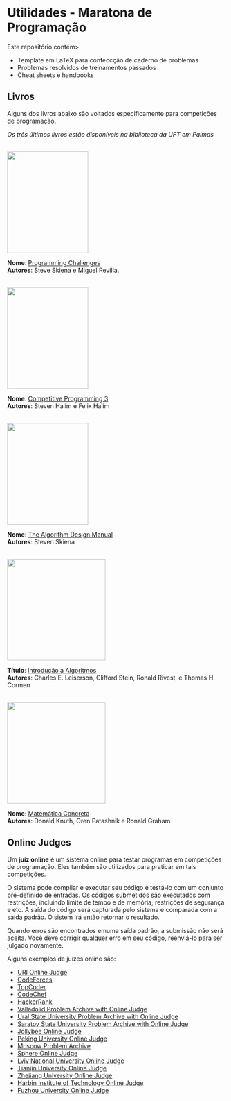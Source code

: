 # Utilidades - Maratona de Programação

Este repositório contém>

- Template em LaTeX para confeccção de caderno de problemas
- Problemas resolvidos de treinamentos passados
- Cheat sheets e handbooks 

## Livros

Alguns dos livros abaixo são voltados especificamente para competições de programação.

_Os três últimos livros estão disponíveis na biblioteca da UFT em Palmas_

<br>
<img width="187" height="234" src="http://t0.gstatic.com/images?q=tbn:ANd9GcRyp5Wbx2CYc2rFsZqdTEI160TMyqY7SIaXT_tvWbFNAjiqHnoT">

**Nome**: [Programming Challenges](http://www.amazon.com/Programming-Challenges-Contest-Training-Computer/dp/0387001638)<br>
**Autores**: Steve Skiena e Miguel Revilla.

<br>
<img width="187" height="234" src="http://static.lulu.com/browse/product_thumbnail.php?productId=21059906&resolution=320">

**Nome**: [Competitive Programming 3](http://www.lulu.com/shop/steven-halim/competitive-programming-3/paperback/product-21059906.html) <br>
**Autores**: Steven Halim e Felix Halim

<br>
<img width="187" height="234" src="http://ecx.images-amazon.com/images/I/51puVw65icL._SX357_BO1,204,203,200_.jpg">

**Nome**: [The Algorithm Design Manual](http://www.amazon.com/Algorithm-Design-Manual-Steven-Skiena/dp/1849967202)<br>
**Autores**: Steven Skiena

<br>
<img width="227" height="234" src="http://isuba1-a.akamaihd.net/produtos/01/00/item/111052/6/111052655_1GG.jpg">

**Título**: [Introdução a Algoritmos](http://www.submarino.com.br/produto/111052655/algoritmos-teoria-e-pratica)<br>
**Autores**:  Charles E. Leiserson, Clifford Stein, Ronald Rivest, e Thomas H. Cormen

<br>
<img width="227" height="234" src="http://www.casasbahia-imagens.com.br/livros/LivrodeCienciasExatas/Matematica/205933/5274423/Matematica-Concreta-Fundamentos-para-Ciencias-da-Computacao-205933.jpg">

**Nome**: [Matemática Concreta](http://www.casasbahia.com.br/livros/LivrodeCienciasExatas/Matematica/Matematica-Concreta-Fundamentos-para-Ciencias-da-Computacao-205933.html)<br>
**Autores**: Donald Knuth, Oren Patashnik e Ronald Graham

## Online Judges

<div id="mw-content-text" lang="en" dir="ltr" class="mw-content-ltr mw-content-text"><p>Um <b>juíz online</b> é um sistema online para testar programas em competições de programação. Eles também são utilizados para praticar em tais competições.

O sistema pode compilar e executar seu código e testá-lo com um conjunto pré-definido de entradas. Os códigos submetidos são executados com restrições, incluindo limite de tempo e de memória, restrições de segurança e etc. A saída do código será capturada pelo sistema e comparada com a saída padrão. O sistem irá então retornar o resultado.

Quando erros são encontrados emuma saída padrão, a submissão não será aceita. Você deve corrigir qualquer erro em seu código, reenviá-lo para ser julgado novamente.
</p><p>
Alguns exemplos de juízes online são:
</p>

- [URI Online Judge](https://www.urionlinejudge.com.br/judge/en/)<br>
- [CodeForces](http://codeforces.com/)<br>
- [TopCoder](https://www.topcoder.com/)<br>
- [CodeChef](https://www.codechef.com/)<br>
- [HackerRank](https://www.hackerrank.com/)<br>
- [Valladolid Problem Archive with Online Judge](https://uva.onlinejudge.org/index.php)<br>
- [Ural State University Problem Archive with Online Judge](http://acm.timus.ru/)<br>
- [Saratov State University Problem Archive with Online Judge](http://acm.sgu.ru/)<br>
- [Jollybee Online Judge](https://jollybeeoj.com/)<br>
- [Peking University Online Judge](http://poj.org/)<br>
- [Moscow Problem Archive](http://www.math.toronto.edu/oz/turgor/archives.php)<br>
- [Sphere Online Judge](http://www.spoj.com/)<br>
- [Lviv National University Online Judge](http://acm.lviv.ua/fusion/news.php)<br>
- [Tianjin University Online Judge](http://acm.tju.edu.cn/toj/)<br>
- [Zhejiang University Online Judge](http://acm.zju.edu.cn/onlinejudge/)<br>
- [Harbin Institute of Technology Online Judge](http://acm.hit.edu.cn/judge/)<br>
- [Fuzhou University Online Judge](http://acm.fzu.edu.cn/)<br>

